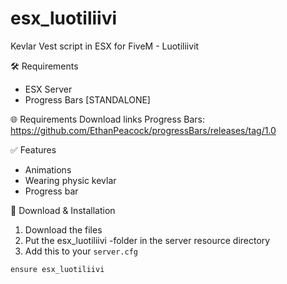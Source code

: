 # esx_luotiliivi
Kevlar Vest script in ESX for FiveM - Luotiliivit

🛠 Requirements
- ESX Server
- Progress Bars [STANDALONE]

🌐 Requirements Download links
Progress Bars: https://github.com/EthanPeacock/progressBars/releases/tag/1.0

✅ Features
- Animations
- Wearing physic kevlar
- Progress bar

🔧 Download & Installation
1. Download the files
2. Put the esx_luotiliivi -folder in the server resource directory
3. Add this to your ```server.cfg```
````
ensure esx_luotiliivi
````
